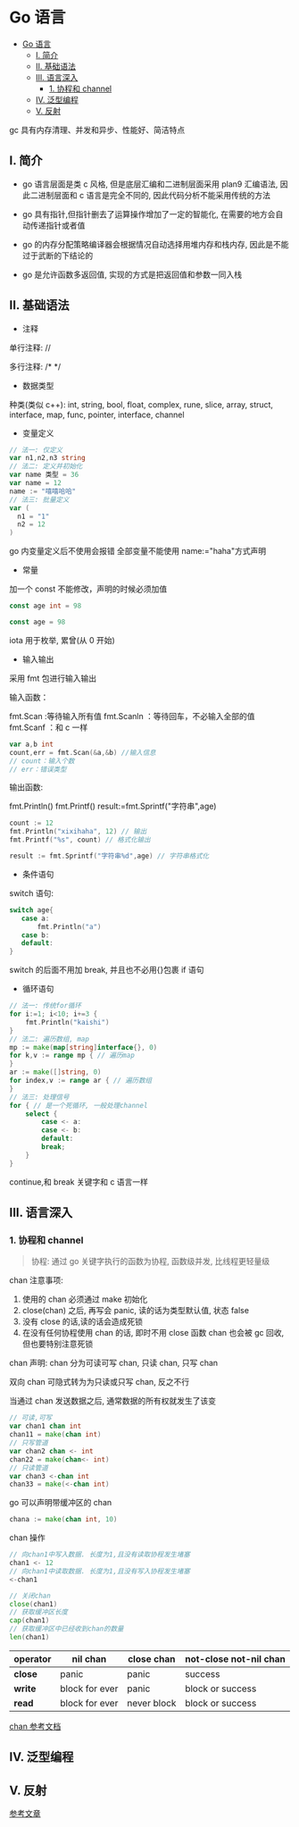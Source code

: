 # Go 语言

<!-- @import "[TOC]" {cmd="toc" depthFrom=1 depthTo=6 orderedList=false} -->

<!-- code_chunk_output -->

- [Go 语言](#go-语言)
  - [I. 简介](#i-简介)
  - [II. 基础语法](#ii-基础语法)
  - [III. 语言深入](#iii-语言深入)
    - [1. 协程和 channel](#1-协程和-channel)
  - [IV. 泛型编程](#iv-泛型编程)
  - [V. 反射](#v-反射)

<!-- /code_chunk_output -->

gc 具有内存清理、并发和异步、性能好、简洁特点

## I. 简介

- go 语言层面是类 c 风格, 但是底层汇编和二进制层面采用 plan9 汇编语法, 因此二进制层面和 c 语言是完全不同的, 因此代码分析不能采用传统的方法

- go 具有指针,但指针删去了运算操作增加了一定的智能化, 在需要的地方会自动传递指针或者值

- go 的内存分配策略编译器会根据情况自动选择用堆内存和栈内存, 因此是不能过于武断的下结论的

- go 是允许函数多返回值, 实现的方式是把返回值和参数一同入栈

## II. 基础语法

- 注释

单行注释: //

多行注释: /\* \*/

- 数据类型

种类(类似 c++): int, string, bool, float, complex, rune, slice, array, struct, interface, map, func, pointer, interface, channel

- 变量定义

```go
// 法一: 仅定义
var n1,n2,n3 string
// 法二: 定义并初始化
var name 类型 = 36
var name = 12
name := "嘻嘻哈哈"
// 法三: 批量定义
var (
  n1 = "1"
  n2 = 12
)
```

go 内变量定义后不使用会报错
全部变量不能使用 name:="haha"方式声明

- 常量

加一个 const 不能修改，声明的时候必须加值

```go
const age int = 98

const age = 98
```

iota 用于枚举, 累曾(从 0 开始)

- 输入输出

采用 fmt 包进行输入输出

输入函数：

fmt.Scan :等待输入所有值
fmt.Scanln ：等待回车，不必输入全部的值
fmt.Scanf ：和 c 一样

```go
var a,b int
count,err = fmt.Scan(&a,&b) //输入信息
// count：输入个数
// err：错误类型
```

输出函数:

fmt.Println()
fmt.Printf()
result:=fmt.Sprintf("字符串",age)

```go
count := 12
fmt.Println("xixihaha", 12) // 输出
fmt.Printf("%s", count) // 格式化输出

result := fmt.Sprintf("字符串%d",age) // 字符串格式化
```

- 条件语句

switch 语句:

```go
switch age{
​	case a:
​		fmt.Println("a")
​	case b:
​	default:
}
```

switch 的后面不用加 break, 并且也不必用{}包裹
if 语句

- 循环语句

```go
// 法一: 传统for循环
for i:=1; i<10; i+=3 {
    fmt.Println("kaishi")
}
// 法二: 遍历数组, map
mp := make(map[string]interface{}, 0)
for k,v := range mp { // 遍历map
}
ar := make([]string, 0)
for index,v := range ar { // 遍历数组
}
// 法三: 处理信号
for { // 是一个死循环, 一般处理channel
    select {
        case <- a:
        case <- b:
        default:
        break;
    }
}
```

continue,和 break 关键字和 c 语言一样

## III. 语言深入

### 1. 协程和 channel

> 协程: 通过 go 关键字执行的函数为协程, 函数级并发, 比线程更轻量级

chan 注意事项:

1. 使用的 chan 必须通过 make 初始化
2. close(chan) 之后, 再写会 panic, 读的话为类型默认值, 状态 false
3. 没有 close 的话,读的话会造成死锁
4. 在没有任何协程使用 chan 的话, 即时不用 close 函数 chan 也会被 gc 回收, 但也要特别注意死锁

chan 声明:
chan 分为可读可写 chan, 只读 chan, 只写 chan

双向 chan 可隐式转为为只读或只写 chan, 反之不行

当通过 chan 发送数据之后, 通常数据的所有权就发生了该变

```go
// 可读,可写
var chan1 chan int
chan11 = make(chan int)
// 只写管道
var chan2 chan <- int
chan22 = make(chan<- int)
// 只读管道
var chan3 <-chan int
chan33 = make(<-chan int)
```

go 可以声明带缓冲区的 chan

```go
chana := make(chan int, 10)
```

chan 操作

```go
// 向chan1中写入数据. 长度为1,且没有读取协程发生堵塞
chan1 <- 12
// 向chan1中读取数据. 长度为1,且没有写入协程发生堵塞
<-chan1

// 关闭chan
close(chan1)
// 获取缓冲区长度
cap(chan1)
// 获取缓冲区中已经收到chan的数量
len(chan1)
```

| operator  | nil chan       | close chan  | not-close not-nil chan |
| --------- | -------------- | ----------- | ---------------------- |
| **close** | panic          | panic       | success                |
| **write** | block for ever | panic       | block or success       |
| **read**  | block for ever | never block | block or success       |

[chan 参考文档](https://go101.org/article/channel.html)

## IV. 泛型编程

## V. 反射

[参考文章](https://draveness.me/golang/docs/part2-foundation/ch04-basic/golang-reflect/)
